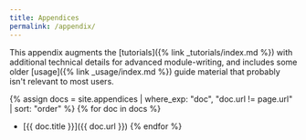 ```yaml
---
title: Appendices
permalink: /appendix/
---
```


This appendix augments the [tutorials]({% link _tutorials/index.md %}) with
additional technical details for advanced module-writing, and includes some
older [usage]({% link _usage/index.md %}) guide material that probably isn't
relevant to most users.

{% assign docs = site.appendices | where_exp: "doc", "doc.url != page.url" | sort: "order" %}
{% for doc in docs %}
  * [{{ doc.title }}]({{ doc.url }})
{% endfor %}
